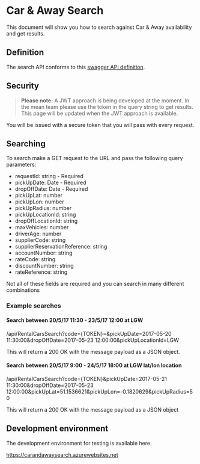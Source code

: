 # Car & Away Search
This document will show you how to search against Car & Away availability and get results.

## Definition
The search API conforms to this [swagger API definition](PeerToPeerSearchApiSwagger.json).

## Security
> **Please note:** A JWT approach is being developed at the moment. In the mean team please use the token in the query string to get results. This page will be updated when the JWT approach is available.

You will be issued with a secure token that you will pass with every request.

## Searching
To search make a GET request to the URL and pass the following query parameters:
- requestId: string - Required
- pickUpDate: Date - Required
- dropOffDate: Date - Required
- pickUpLat: number
- pickUpLon: number
- pickUpRadius: number
- pickUpLocationId: string
- dropOffLocationId: string
- maxVehicles: number
- driverAge: number
- supplierCode: string
- supplierReservationReference: string
- accountNumber: string
- rateCode: string
- discountNumber: string
- rateReference: string

Not all of these fields are required and you can search in many different combinations

### Example searches
#### Search between 20/5/17 11:30 - 23/5/17 12:00 at LGW
/api/RentalCarsSearch?code={TOKEN}=&pickUpDate=2017-05-20 11:30:00&dropOffDate=2017-05-23 12:00:00&pickUpLocationId=LGW

This will return a 200 OK with the message payload as a JSON object.

#### Search between 20/5/17 9:00 - 24/5/17 18:00 at LGW lat/lon location
/api/RentalCarsSearch?code={TOKEN}&pickUpDate=2017-05-21 11:30:00&dropOffDate=2017-05-23 12:00:00&pickUpLat=51.1536621&pickUpLon=-0.1820629&pickUpRadius=50

This will return a 200 OK with the message payload as a JSON object

## Development environment
The development environment for testing is available here.

https://carandawaysearch.azurewebsites.net

